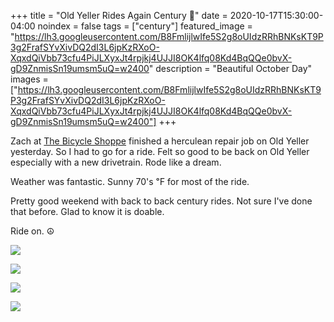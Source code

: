 +++
title =  "Old Yeller Rides Again Century 💯"
date = 2020-10-17T15:30:00-04:00
noindex = false
tags = ["century"]
featured_image = "https://lh3.googleusercontent.com/B8FmlijlwIfe5S2g8oUIdzRRhBNKsKT9P3g2FrafSYvXivDQ2dI3L6jpKzRXoO-XqxdQiVbb73cfu4PiJLXyxJt4rpjkj4UJJI8OK4lfq08Kd4BqQQe0bvX-gD9ZnmisSn19umsm5uQ=w2400"
description = "Beautiful October Day"
images = ["https://lh3.googleusercontent.com/B8FmlijlwIfe5S2g8oUIdzRRhBNKsKT9P3g2FrafSYvXivDQ2dI3L6jpKzRXoO-XqxdQiVbb73cfu4PiJLXyxJt4rpjkj4UJJI8OK4lfq08Kd4BqQQe0bvX-gD9ZnmisSn19umsm5uQ=w2400"]
+++

Zach at [The Bicycle Shoppe](https://www.thebicycleshoppe.com/) finished a herculean repair job on Old Yeller yesterday. So I had to go for a ride. Felt so good to be back on Old Yeller especially with a new drivetrain. Rode like a dream.

Weather was fantastic. Sunny 70's ℉ for most of the ride.

Pretty good weekend with back to back century rides. Not sure I've done that before. Glad to know it is doable.

Ride on. ☮

<a href='https://lh3.googleusercontent.com/Dv2OUgy35oEvMLc8u3zAF5Tdv6Z9AIdPStXHCr4WMrk8C4wlwXzTwW9tOdJgu4457QOhuj2vPO0Pu-YLX0RgsME0EJjJdQFm1gPvSJ7p_bO6PLj3yrE2v7N3w-UZUM0FB-E15uceIEA=w2400'><img src='https://lh3.googleusercontent.com/Dv2OUgy35oEvMLc8u3zAF5Tdv6Z9AIdPStXHCr4WMrk8C4wlwXzTwW9tOdJgu4457QOhuj2vPO0Pu-YLX0RgsME0EJjJdQFm1gPvSJ7p_bO6PLj3yrE2v7N3w-UZUM0FB-E15uceIEA=w2400'></a>

<a href='https://lh3.googleusercontent.com/0uA1ciOMO-Akxw-YStnvUFSRFG-ibWYqA9YuekrQqgMnzaL596ISSq2oYHa3sJIy4ev5a-aCpQipAyTZuwnCOglSEfTEVrCW71EEhiKTUG08TDEIl39ZySj7wHe7rpC3fT4I15Fa3wY=w2400'><img src='https://lh3.googleusercontent.com/0uA1ciOMO-Akxw-YStnvUFSRFG-ibWYqA9YuekrQqgMnzaL596ISSq2oYHa3sJIy4ev5a-aCpQipAyTZuwnCOglSEfTEVrCW71EEhiKTUG08TDEIl39ZySj7wHe7rpC3fT4I15Fa3wY=w2400'></a>

<a href='https://lh3.googleusercontent.com/M59hVK-78PEAYt0ysohBeZgZRgF9Mj2hqa5gIXuNIhHKXEN-J4kCZjGaT0jnVTA9fEyPRfAKjbKRfwTnt9238y27j54qTjgFtDD_XrJhtYwcv6R4pSIOhEvg3OHlXI6z1M0huPXDrX0=w2400'><img src='https://lh3.googleusercontent.com/M59hVK-78PEAYt0ysohBeZgZRgF9Mj2hqa5gIXuNIhHKXEN-J4kCZjGaT0jnVTA9fEyPRfAKjbKRfwTnt9238y27j54qTjgFtDD_XrJhtYwcv6R4pSIOhEvg3OHlXI6z1M0huPXDrX0=w2400'></a>

<a href='https://lh3.googleusercontent.com/B8FmlijlwIfe5S2g8oUIdzRRhBNKsKT9P3g2FrafSYvXivDQ2dI3L6jpKzRXoO-XqxdQiVbb73cfu4PiJLXyxJt4rpjkj4UJJI8OK4lfq08Kd4BqQQe0bvX-gD9ZnmisSn19umsm5uQ=w2400'><img src='https://lh3.googleusercontent.com/B8FmlijlwIfe5S2g8oUIdzRRhBNKsKT9P3g2FrafSYvXivDQ2dI3L6jpKzRXoO-XqxdQiVbb73cfu4PiJLXyxJt4rpjkj4UJJI8OK4lfq08Kd4BqQQe0bvX-gD9ZnmisSn19umsm5uQ=w2400'></a>
